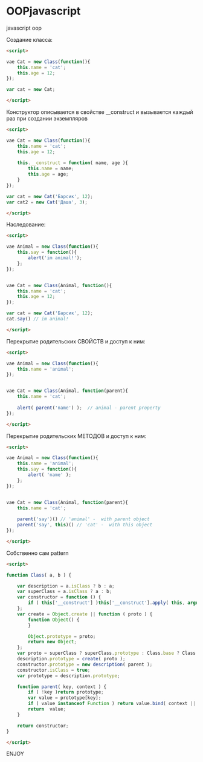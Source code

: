 OOPjavascript
=============

javascript oop 


Создание класса:
```html
<script>

vae Cat = new Class(function(){
	this.name = 'cat';
	this.age = 12;
});	

var cat = new Cat;

</script>
```


Конструктор описывается в свойстве __construct и вызывается каждый раз при создании экземпляров
```html
<script>

vae Cat = new Class(function(){
	this.name = 'cat';
	this.age = 12;
	
	this.__construct = function( name, age ){
		this.name = name;
		this.age = age;
	}
});	

var cat = new Cat('Барсик', 12);
var cat2 = new Cat('Даша', 3);

</script>
```

Наследование:
```html
<script>

vae Animal = new Class(function(){
	this.say = function(){
		alert('im animal!');
	};
});


vae Cat = new Class(Animal, function(){
	this.name = 'cat';
	this.age = 12;
});	

var cat = new Cat('Барсик', 12);
cat.say() // im animal!

</script>
```

Перекрытие родительских СВОЙСТВ и доступ к ним:

```html
<script>

vae Animal = new Class(function(){
	this.name = 'animal';
});


vae Cat = new Class(Animal, function(parent){
	this.name = 'cat';
	
	alert( parent('name') );  // animal - parent property
});

</script>
```


Перекрытие родительских МЕТОДОВ и доступ к ним:

```html
<script>

vae Animal = new Class(function(){
	this.name = 'animal';
	this.say = function(){
		alert( 'name' );
	};
});


vae Cat = new Class(Animal, function(parent){
	this.name = 'cat';
	
	parent('say')() // 'animal' -  with parent object
	parent('say', this)() // 'cat' -  with this object	
});

</script>
```



Собственно сам pattern

```html
<script>

function Class( a, b ) {

	var description = a.isClass ? b : a;
	var superClass = a.isClass ? a : b;
	var constructor = function () {
		if ( this['__construct'] )this['__construct'].apply( this, arguments );
	};
	var create = Object.create || function ( proto ) {
		function Object() {
		}

		Object.prototype = proto;
		return new Object;
	};
	var proto = superClass ? superClass.prototype : Class.base ? Class.base.prototype : Object.prototype;
	description.prototype = create( proto );
	constructor.prototype = new description( parent );
	constructor.isClass = true;
	var prototype = description.prototype;

	function parent( key, context ) {
		if ( !key )return prototype;
		var value = prototype[key];
		if ( value instanceof Function ) return value.bind( context || prototype );
		return  value;
	}

	return constructor;
}	

</script>
```

ENJOY